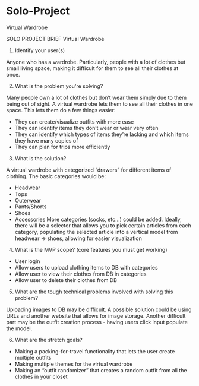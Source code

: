 # Solo-Project
Virtual Wardrobe

SOLO PROJECT BRIEF
Virtual Wardrobe

1. Identify your user(s)

Anyone who has a wardrobe. Particularly, people with a lot of clothes but small living space, making it difficult for them to see all their clothes at once.

2. What is the problem you're solving?

Many people own a lot of clothes but don’t wear them simply due to them being out of sight. A virtual wardrobe lets them to see all their clothes in one space. This lets them do a few things easier: 
  - They can create/visualize outfits with more ease
  - They can identify items they don’t wear or wear very often
  - They can identify which types of items they’re lacking and which items they have many copies of
  - They can plan for trips more efficiently

3. What is the solution?

A virtual wardrobe with categorized “drawers” for different items of clothing. The basic categories would be: 
  - Headwear
  - Tops
  - Outerwear
  - Pants/Shorts
  - Shoes
  - Accessories
More categories (socks, etc…) could be added. Ideally, there will be a selector that allows you to pick certain articles from each category, populating the selected article into a vertical model from headwear → shoes, allowing for easier visualization


4. What is the MVP scope? (core features you must get working)

  - User login
  - Allow users to upload clothing items to DB with categories
  - Allow user to view their clothes from DB in categories
  - Allow user to delete their clothes from DB


5. What are the tough technical problems involved with solving this problem?

Uploading images to DB may be difficult. A possible solution could be using URLs and another website that allows for image storage. 
Another difficult part may be the outfit creation process - having users click input populate the model. 


6. What are the stretch goals?

  - Making a packing-for-travel functionality that lets the user create multiple outfits
  - Making multiple themes for the virtual wardrobe
  - Making an “outfit randomizer” that creates a random outfit from all the clothes in your closet


